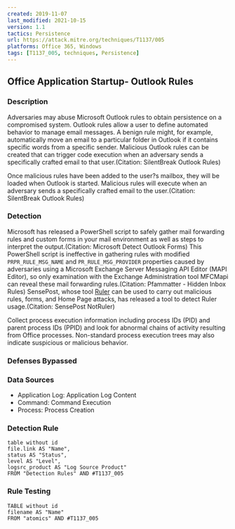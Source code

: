 ```yaml
---
created: 2019-11-07
last_modified: 2021-10-15
version: 1.1
tactics: Persistence
url: https://attack.mitre.org/techniques/T1137/005
platforms: Office 365, Windows
tags: [T1137_005, techniques, Persistence]
---
```


## Office Application Startup- Outlook Rules

### Description

Adversaries may abuse Microsoft Outlook rules to obtain persistence on a compromised system. Outlook rules allow a user to define automated behavior to manage email messages. A benign rule might, for example, automatically move an email to a particular folder in Outlook if it contains specific words from a specific sender. Malicious Outlook rules can be created that can trigger code execution when an adversary sends a specifically crafted email to that user.(Citation: SilentBreak Outlook Rules)

Once malicious rules have been added to the user?s mailbox, they will be loaded when Outlook is started. Malicious rules will execute when an adversary sends a specifically crafted email to the user.(Citation: SilentBreak Outlook Rules)

### Detection

Microsoft has released a PowerShell script to safely gather mail forwarding rules and custom forms in your mail environment as well as steps to interpret the output.(Citation: Microsoft Detect Outlook Forms) This PowerShell script is ineffective in gathering rules with modified `PRPR_RULE_MSG_NAME` and `PR_RULE_MSG_PROVIDER` properties caused by adversaries using a Microsoft Exchange Server Messaging API Editor (MAPI Editor), so only examination with the Exchange Administration tool MFCMapi can reveal these mail forwarding rules.(Citation: Pfammatter - Hidden Inbox Rules) SensePost, whose tool [Ruler](https://attack.mitre.org/software/S0358) can be used to carry out malicious rules, forms, and Home Page attacks, has released a tool to detect Ruler usage.(Citation: SensePost NotRuler)

Collect process execution information including process IDs (PID) and parent process IDs (PPID) and look for abnormal chains of activity resulting from Office processes. Non-standard process execution trees may also indicate suspicious or malicious behavior.

### Defenses Bypassed



### Data Sources

  - Application Log: Application Log Content
  -  Command: Command Execution
  -  Process: Process Creation
### Detection Rule

```dataview
table without id
file.link AS "Name",
status AS "Status",
level AS "Level",
logsrc_product AS "Log Source Product"
FROM "Detection Rules" AND #T1137_005
```

### Rule Testing

```dataview
TABLE without id
filename AS "Name"
FROM "atomics" AND #T1137_005
```

